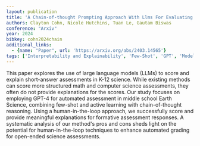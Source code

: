 ```yaml
---
layout: publication
title: 'A Chain-of-thought Prompting Approach With Llms For Evaluating Students'' Formative Assessment Responses In Science'
authors: Clayton Cohn, Nicole Hutchins, Tuan Le, Gautam Biswas
conference: "Arxiv"
year: 2024
bibkey: cohn2024chain
additional_links:
  - {name: "Paper", url: 'https://arxiv.org/abs/2403.14565'}
tags: ['Interpretability and Explainability', 'Few-Shot', 'GPT', 'Model Architecture', 'Prompting']
---
```

This paper explores the use of large language models (LLMs) to score and
explain short-answer assessments in K-12 science. While existing methods can
score more structured math and computer science assessments, they often do not
provide explanations for the scores. Our study focuses on employing GPT-4 for
automated assessment in middle school Earth Science, combining few-shot and
active learning with chain-of-thought reasoning. Using a human-in-the-loop
approach, we successfully score and provide meaningful explanations for
formative assessment responses. A systematic analysis of our method's pros and
cons sheds light on the potential for human-in-the-loop techniques to enhance
automated grading for open-ended science assessments.
